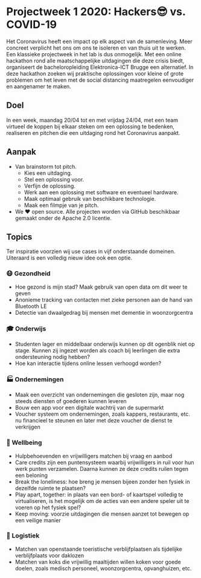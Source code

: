 <!-- markdownlint-disable MD013 -->
# Projectweek 1 2020: Hackers😎 vs. COVID-19 

Het Coronavirus heeft een impact op elk aspect van de samenleving. Meer concreet verplicht het ons om ons te isoleren en van thuis uit te werken. Een klassieke projectweek in het lab is dus onmogelijk. Met een online hackathon rond alle maatschappelijke uitdagingen die deze crisis biedt, organiseert de bacheloropleiding Elektronica-ICT Brugge een alternatief. In deze hackathon zoeken wij praktische oplossingen voor kleine of grote problemen om het leven met de social distancing maatregelen eenvoudiger en aangenamer te maken.

## Doel

In een week, maandag 20/04 tot en met vrijdag 24/04, met een team virtueel de koppen bij elkaar steken om een oplossing te bedenken, realiseren en pitchen die een uitdaging rond het Coronavirus aanpakt.

## Aanpak

* Van brainstorm tot pitch.
  * Kies een uitdaging.
  * Stel een oplossing voor.
  * Verfijn de oplossing.
  * Werk aan een oplossing met software en eventueel hardware.
  * Maak optimaal gebruik van beschikbare technologie.
  * Maak een filmpje van je pitch.
* We ❤ open source. Alle projecten worden via GitHub beschikbaar gemaakt onder de Apache 2.0 licentie.

## Topics

Ter inspiratie voorzien wij use cases in vijf onderstaande domeinen. Uiteraard is een volledig nieuw idee ook een optie.

### 😷 Gezondheid

* Hoe gezond is mijn stad? Maak gebruik van open data om dit weer te geven
* Anonieme tracking van contacten met zieke personen aan de hand van Bluetooth LE
* Detectie van dwaalgedrag bij mensen met dementie in woonzorgcentra

### 🎓 Onderwijs

* Studenten lager en middelbaar onderwijs kunnen op dit ogenblik niet op stage. Kunnen zij ingezet worden als coach bij leerlingen die extra ondersteuning nodig hebben?
* Hoe kan interactie tijdens online lessen verhoogd worden?

### 🏭 Ondernemingen

* Maak een overzicht van ondernemingen die gesloten zijn, maar nog steeds diensten of goederen kunnen leveren
* Bouw een app voor een digitale wachtrij van de supermarkt
* Voucher systeem om ondernemingen, zoals kappers, restaurants, etc. nu financieel te steunen en later met deze voucher de dienst te verkrijgen

### 🤗 Wellbeing

* Hulpbehoevenden en vrijwilligers matchen bij vraag en aanbod
* Care credits zijn een puntensysteem waarbij vrijwilligers in ruil voor hun werk punten verzamelen. Daarna kunnen ze deze credits ruilen tegen een beloning
* Break the loneliness: hoe breng je mensen bijeen zonder hen fysiek in dezelfde ruimte te plaatsen?
* Play apart, together: in plaats van een bord- of kaartspel volledig te virtualiseren, is het mogelijk om de acties van een andere speler uit te voeren op het fysiek spel?
* Keep moving: voorzie uitdagingen die mensen aanzet tot bewegen op een veilige manier

### 🚚 Logistiek

* Matchen van openstaande toeristische verblijfplaatsen als tijdelijke verblijfplaats voor daklozen
* Matchen van koks die vrijwillig maaltijden willen koken voor goede doelen, zoals medisch personeel, woonzorgcentra, opvanghuizen, etc.
